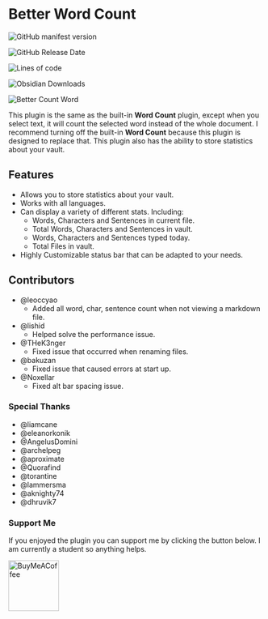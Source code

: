 # Better Word Count

![GitHub manifest version](https://img.shields.io/github/manifest-json/v/lukeleppan/better-word-count?color=magenta&label=version&style=for-the-badge)

![GitHub Release Date](https://img.shields.io/github/release-date/lukeleppan/better-word-count?style=for-the-badge)

![Lines of code](https://img.shields.io/tokei/lines/github/lukeleppan/better-word-count?style=for-the-badge)

![Obsidian Downloads](https://img.shields.io/badge/dynamic/json?logo=obsidian&color=%23483699&label=downloads&query=%24%5B%22better-word-count%22%5D.downloads&url=https%3A%2F%2Fraw.githubusercontent.com%2Fobsidianmd%2Fobsidian-releases%2Fmaster%2Fcommunity-plugin-stats.json&style=for-the-badge)

![Better Count Word](https://raw.githubusercontent.com/lukeleppan/better-word-count/master/assets/better-word-count.gif)

This plugin is the same as the built-in **Word Count** plugin, except when you select text, it will count the selected word instead of the whole document. I recommend turning off the built-in **Word Count** because this plugin is designed to replace that. This plugin also has the ability to store statistics about your vault.

## Features

- Allows you to store statistics about your vault.
- Works with all languages.
- Can display a variety of different stats. Including:
  - Words, Characters and Sentences in current file.
  - Total Words, Characters and Sentences in vault.
  - Words, Characters and Sentences typed today.
  - Total Files in vault.
- Highly Customizable status bar that can be adapted to your needs.

## Contributors

- @leoccyao
  - Added all word, char, sentence count when not viewing a markdown file.
- @lishid
  - Helped solve the performance issue.
- @THeK3nger
  - Fixed issue that occurred when renaming files.
- @bakuzan
  - Fixed issue that caused errors at start up.
- @Noxellar
  - Fixed alt bar spacing issue.

### Special Thanks

- @liamcane
- @eleanorkonik
- @AngelusDomini
- @archelpeg
- @aproximate
- @Quorafind
- @torantine
- @lammersma
- @aknighty74
- @dhruvik7

### Support Me

If you enjoyed the plugin you can support me by clicking the button below. I am currently a student so anything helps.

[<img src="https://cdn.buymeacoffee.com/buttons/v2/default-violet.png" alt="BuyMeACoffee" width="100">](https://www.buymeacoffee.com/lukeleppan)
